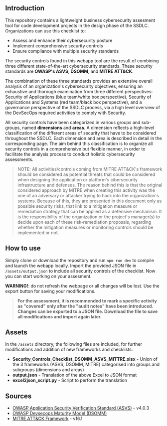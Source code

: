 ## Introduction
This repository contains a lightweight business cybersecurity assesment tool for code development projects in the design phase of the SSDLC. Organizations can use this checklist to:

+ Assess and enhance their cybersecurity posture
+ Implement comprehensive security controls
+ Ensure compliance with multiple security standards

The security controls found in this webapp tool are the result of combining three different state-of-the-art cybersecurity standards. These security standards are **OWASP's ASVS**, **DSOMM**, and **MITRE ATT&CK**.

The combination of these three standards provides an extensive overall analysis of an organization's cybersecurity objectives, ensuring an exhaustive and thorough examination from three different perspectives: Security of Applications (blue team/white box perspective), Security of Applications and Systems (red team/black box perspective), and a governance perspective of the SSDLC process, via a high level overview of the DevSecOps required activities to comply with Security.

All security controls have been categorized in various groups and sub-groups, named **dimensions** and **areas**. A dimension reflects a high-level classification of the different areas of security that have to be considered throughout the SSDLC. Each dimension and area is described in detail in the corresponding page. The aim behind this classification is to organize all security controls in a comprehensive but flexible manner, in order to facilitate the analysis process to conduct holistic cybersecurity assessments.
> NOTE: All activities/controls coming from MITRE ATT&CK's framework should be considered as potential threats that could be considered when designing the application or platform's cibersecurity infrastructure and defenses. The reason behind this is that the original considered approach by MITRE when creating this activity was the one of an adversary or attacker trying to hack into the organization's systems. Because of this, they are presented in this document only as possible security risks, that link to a mitigation measure or remediation strategy that can be applied as a defensive mechanism. It is the responsibility of the organization or the project's manager(s) to decide upon each of these risk-remediation proposals, regarding whether the mitigation measures or monitoring controls should be implemented or not.

## How to use
Simply clone or download the repository and run `npm run dev` to compile and launch the webapp locally. Import the provided JSON file in `/assets/output.json` to include all security controls of the checklist. Now you can start working on your assesment.

**WARNING!**: do not refresh the webpage or all changes will be lost. Use the export button for saving your modifications.
>**For the assessment, it is recommended to mark a specific activity as "covered" only after the "audit notes" have been introduced. Changes can be exported to a JSON file. Download the file to save all modifications and import again later.**

## Assets
In the `/assets` directory, the following files are included, for further modifications and addition of new frameworks and checklists:
+ **Security_Controls_Checklist_DSOMM_ASVS_MITTRE.xlsx** - Union of the 3 frameworks (ASVS, DSOMM, MITRE) categorised into groups and subgroups (dimensions and areas)
+ **output.json** - Translation of the above Excel to JSON format
+ **excel2json_script.py** - Script to perform the translation

## Sources
+ [OWASP Application Security Verification Standard (ASVS)](https://owasp.org/www-project-application-security-verification-standard/#) - v4.0.3
+ [OWASP Devsecops Maturity Model (DSOMM)](https://owasp.org/www-project-devsecops-maturity-model/)
+ [MITRE ATT&CK Framework](https://attack.mitre.org/resources/attack-data-and-tools/) - v16.1
